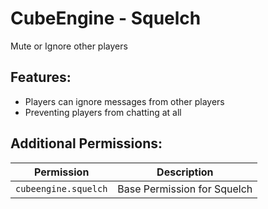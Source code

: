# CubeEngine - Squelch
Mute or Ignore other players

## Features:
 - Players can ignore messages from other players
 - Preventing players from chatting at all

## Additional Permissions:

| Permission | Description |
| --- | --- |
| `cubeengine.squelch` | Base Permission for Squelch |